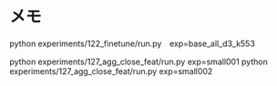 # メモ
python experiments/122_finetune/run.py　exp=base_all_d3_k553



python experiments/127_agg_close_feat/run.py exp=small001
python experiments/127_agg_close_feat/run.py exp=small002
